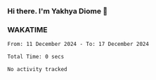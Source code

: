 ### Hi there. I'm Yakhya Diome 👋

### WAKATIME
<!--START_SECTION:waka-->

```txt
From: 11 December 2024 - To: 17 December 2024

Total Time: 0 secs

No activity tracked
```

<!--END_SECTION:waka-->
